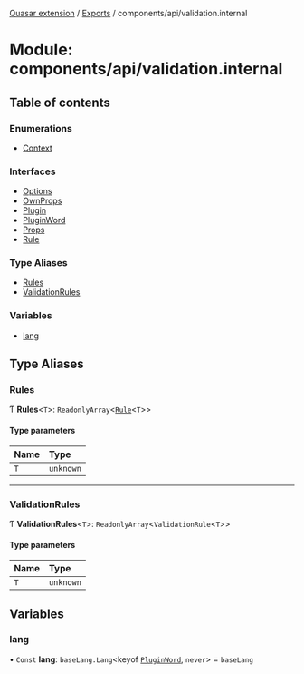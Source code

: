 [Quasar extension](../index.md) / [Exports](../modules.md) / components/api/validation.internal

# Module: components/api/validation.internal

## Table of contents

### Enumerations

- [Context](../enums/components_api_validation_internal.Context.md)

### Interfaces

- [Options](../interfaces/components_api_validation_internal.Options.md)
- [OwnProps](../interfaces/components_api_validation_internal.OwnProps.md)
- [Plugin](../interfaces/components_api_validation_internal.Plugin.md)
- [PluginWord](../interfaces/components_api_validation_internal.PluginWord.md)
- [Props](../interfaces/components_api_validation_internal.Props.md)
- [Rule](../interfaces/components_api_validation_internal.Rule.md)

### Type Aliases

- [Rules](components_api_validation_internal.md#rules)
- [ValidationRules](components_api_validation_internal.md#validationrules)

### Variables

- [lang](components_api_validation_internal.md#lang)

## Type Aliases

### Rules

Ƭ **Rules**<`T`\>: `ReadonlyArray`<[`Rule`](../interfaces/components_api_validation_internal.Rule.md)<`T`\>\>

#### Type parameters

| Name | Type |
| :------ | :------ |
| `T` | `unknown` |

___

### ValidationRules

Ƭ **ValidationRules**<`T`\>: `ReadonlyArray`<`ValidationRule`<`T`\>\>

#### Type parameters

| Name | Type |
| :------ | :------ |
| `T` | `unknown` |

## Variables

### lang

• `Const` **lang**: `baseLang.Lang`<keyof [`PluginWord`](../interfaces/components_api_validation_internal.PluginWord.md), `never`\> = `baseLang`

